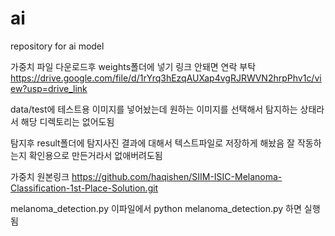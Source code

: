 # ai
repository for ai model

가중치 파일 다운로드후 weights폴더에 넣기 링크 안돼면 연락 부탁
https://drive.google.com/file/d/1rYrq3hEzqAUXap4vgRJRWVN2hrpPhv1c/view?usp=drive_link

data/test에 테스트용 이미지를 넣어놨는데 원하는 이미지를 선택해서 탐지하는 상태라서 해당 디렉토리는 없어도됨

탐지후 result폴더에 탐지사진 결과에 대해서 텍스트파일로 저장하게 해놨음 잘 작동하는지 확인용으로 만든거라서 없애버려도됨

가중치 원본링크
https://github.com/haqishen/SIIM-ISIC-Melanoma-Classification-1st-Place-Solution.git

melanoma_detection.py 이파일에서 python melanoma_detection.py 하면 실행됨
